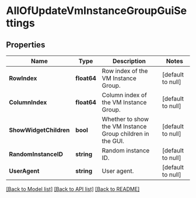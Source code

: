 # AllOfUpdateVmInstanceGroupGuiSettings

## Properties
Name | Type | Description | Notes
------------ | ------------- | ------------- | -------------
**RowIndex** | **float64** | Row index of the VM Instance Group. | [default to null]
**ColumnIndex** | **float64** | Column index of the VM Instance Group. | [default to null]
**ShowWidgetChildren** | **bool** | Whether to show the VM Instance Group children in the GUI. | [default to null]
**RandomInstanceID** | **string** | Random instance ID. | [default to null]
**UserAgent** | **string** | User agent. | [default to null]

[[Back to Model list]](../README.md#documentation-for-models) [[Back to API list]](../README.md#documentation-for-api-endpoints) [[Back to README]](../README.md)

